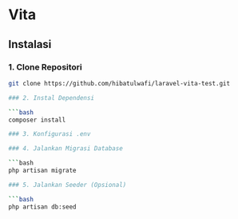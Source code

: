 # Vita


## Instalasi

### 1. Clone Repositori

```bash
git clone https://github.com/hibatulwafi/laravel-vita-test.git

### 2. Instal Dependensi

```bash
composer install

### 3. Konfigurasi .env

### 4. Jalankan Migrasi Database

```bash
php artisan migrate

### 5. Jalankan Seeder (Opsional)

```bash
php artisan db:seed
